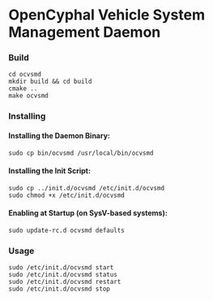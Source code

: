 # OpenCyphal Vehicle System Management Daemon

### Build

```
cd ocvsmd
mkdir build && cd build
cmake ..
make ocvsmd
```

### Installing

#### Installing the Daemon Binary:
```
sudo cp bin/ocvsmd /usr/local/bin/ocvsmd
```

#### Installing the Init Script:
```
sudo cp ../init.d/ocvsmd /etc/init.d/ocvsmd
sudo chmod +x /etc/init.d/ocvsmd
```

#### Enabling at Startup (on SysV-based systems):
```
sudo update-rc.d ocvsmd defaults
```

### Usage
```
sudo /etc/init.d/ocvsmd start
sudo /etc/init.d/ocvsmd status
sudo /etc/init.d/ocvsmd restart
sudo /etc/init.d/ocvsmd stop
```
